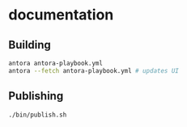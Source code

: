 # documentation


## Building

``` sh
antora antora-playbook.yml
antora --fetch antora-playbook.yml # updates UI
```

## Publishing

``` sh
./bin/publish.sh
```
